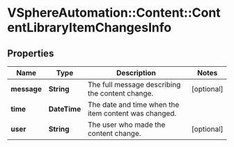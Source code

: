 # VSphereAutomation::Content::ContentLibraryItemChangesInfo

## Properties
Name | Type | Description | Notes
------------ | ------------- | ------------- | -------------
**message** | **String** | The full message describing the content change. | [optional] 
**time** | **DateTime** | The date and time when the item content was changed. | 
**user** | **String** | The user who made the content change. | [optional] 


